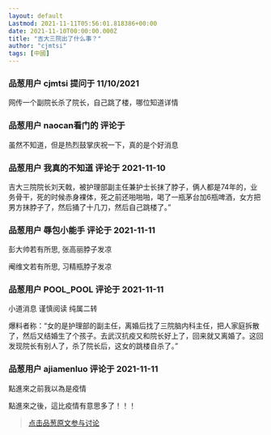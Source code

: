 ```yaml
---
layout: default
Lastmod: 2021-11-11T05:56:01.818386+00:00
date: 2021-11-10T00:00:00.000Z
title: "吉大三院出了什么事？"
author: "cjmtsi"
tags: [中國]
---
```



### 品葱用户 **cjmtsi** 提问于 11/10/2021
    
网传一个副院长杀了院长，自己跳了楼，哪位知道详情
    
                

### 品葱用户 **naocan看门的** 评论于 
        
虽然不知道，但是热烈鼓掌庆祝一下，真的是个好消息
        
                

### 品葱用户 **我真的不知道** 评论于 2021-11-10
        
吉大三院院长刘天戟，被护理部副主任兼护士长抹了脖子，俩人都是74年的，业务骨干，死的时候赤身裸体，死之前还啪啪啪，喝了一瓶茅台加6瓶啤酒，女方把男方抹脖子了，然后捅了十几刀，然后自己跳楼了。”
        
                

### 品葱用户 **辱包小能手** 评论于 2021-11-11
        
彭大帅若有所思, 张高丽脖子发凉  
  
阉维文若有所思, 习精瓶脖子发凉
        
                

### 品葱用户 **POOL_POOL** 评论于 2021-11-11
        
小道消息 谨慎阅读 纯属二转  
  
爆料者称：“女的是护理部的副主任，离婚后找了三院脑内科主任，把人家庭拆散了，然后又结婚生了个孩子。去武汉抗疫又和院长好上了，回来就又离婚了。这回发现院长有别人了，杀了院长后，这女的跳楼自杀了。”
        
                

### 品葱用户 **ajiamenluo** 评论于 2021-11-11
        
點進來之前我以為是疫情  
  
點進來之後，這比疫情有意思多了！！！
        
                





> [点击品葱原文参与讨论](https://pincong.rocks/question/42922)

